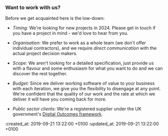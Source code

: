 <div id="working-together" markdown="1">

### Want to work with us?

Before we get acquainted here is the low-down:

* *Timing:* We're looking for new projects in 2024. Please get in touch if you have a project in mind - we'd love to hear from you.

* *Organisation:* We prefer to work as a whole team (we don't offer individual contractors), and we require <em>direct communication</em> with the actual project decision makers.

* *Scope:* We aren't looking for a detailed specification, just provide us with a flavour and some enthusiasm for what you want to do and we can discover the rest together.

* *Budget:* Since we deliver working software of value to your business with each iteration, we give you the flexibility to disengage at any point. We're confident that the quality of our work and the rate at which we deliver it will have you coming back for more.

* *Public sector clients:* We're a registered supplier under the UK government's [Digital Outcomes framework](https://www.crowncommercial.gov.uk/agreements/RM1043.8).

</div>

:created_at: 2019-09-21 13:22:00 +0100
:updated_at: 2019-09-21 13:22:00 +0100
